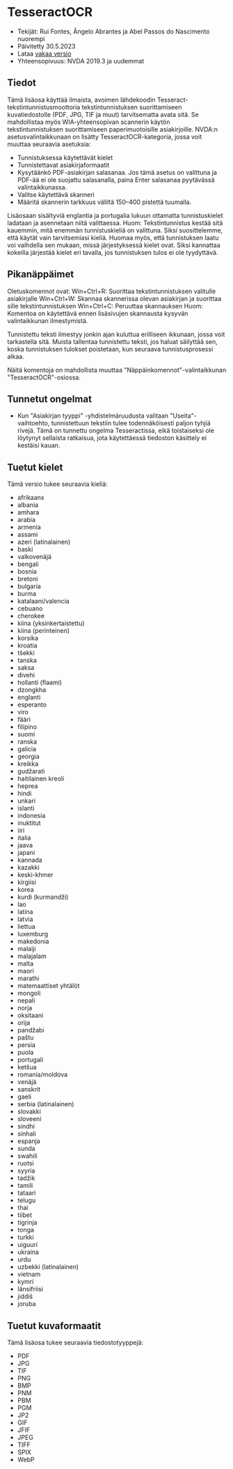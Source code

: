 # TesseractOCR


* Tekijät: Rui Fontes, Ângelo Abrantes ja Abel Passos do Nascimento nuorempi
* Päivitetty 30.5.2023
* Lataa [vakaa versio][1]
* Yhteensopivuus: NVDA 2019.3 ja uudemmat


## Tiedot

Tämä lisäosa käyttää ilmaista, avoimen lähdekoodin Tesseract-tekstintunnistusmoottoria tekstintunnistuksen suorittamiseen kuvatiedostolle (PDF, JPG, TIF ja muut) tarvitsematta avata sitä.
Se mahdollistaa myös WIA-yhteensopivan scannerin käytön tekstintunnistuksen suorittamiseen paperimuotoisille asiakirjoille.
NVDA:n asetusvalintaikkunaan on lisätty TesseractOCR-kategoria, jossa voit muuttaa seuraavia asetuksia:
- Tunnistuksessa käytettävät kielet
- Tunnistettavat asiakirjaformaatit
- Kysytäänkö PDF-asiakirjan salasanaa. Jos tämä asetus on valittuna ja PDF-ää ei ole suojattu salasanalla, paina Enter salasanaa pyytävässä valintaikkunassa.
- Valitse käytettävä skanneri
- Määritä skannerin tarkkuus väliltä 150–400 pistettä tuumalla.

Lisäosaan sisältyviä englantia ja portugalia lukuun ottamatta tunnistuskielet ladataan ja asennetaan niitä valittaessa.
Huom: Tekstintunnistus kestää sitä kauemmin, mitä enemmän tunnistuskieliä on valittuna.
Siksi suosittelemme, että käytät vain tarvitsemiasi kieliä.
Huomaa myös, että tunnistuksen laatu voi vaihdella sen mukaan, missä järjestyksessä kielet ovat.
Siksi kannattaa kokeilla järjestää kielet eri tavalla, jos tunnistuksen tulos ei ole tyydyttävä.


## Pikanäppäimet

Oletuskomennot ovat:
Win+Ctrl+R: Suorittaa tekstintunnistuksen valitulle asiakirjalle
Win+Ctrl+W: Skannaa skannerissa olevan asiakirjan ja suorittaa sille tekstintunnistuksen
Win+Ctrl+C: Peruuttaa skannauksen
Huom: Komentoa on käytettävä ennen lisäsivujen skannausta kysyvän valintaikkunan ilmestymistä.

Tunnistettu teksti ilmestyy jonkin ajan kuluttua erilliseen ikkunaan, jossa voit tarkastella sitä.
Muista tallentaa tunnistettu teksti, jos haluat säilyttää sen, koska tunnistuksen tulokset poistetaan, kun seuraava tunnistusprosessi alkaa.

Näitä komentoja on mahdollista muuttaa \"Näppäinkomennot\"-valintaikkunan \"TesseractOCR\"-osiossa.


## Tunnetut ongelmat

* Kun \"Asiakirjan tyyppi\" -yhdistelmäruudusta valitaan \"Useita\"-vaihtoehto, tunnistettuun tekstiin tulee todennäköisesti paljon tyhjiä rivejä.
Tämä on tunnettu ongelma Tesseractissa, eikä toistaiseksi ole löytynyt sellaista ratkaisua, jota käytettäessä tiedoston käsittely ei kestäisi kauan.


## Tuetut kielet

Tämä versio tukee seuraavia kieliä:
* afrikaans
* albania
* amhara
* arabia
* armenia
* assami
* azeri (latinalainen)
* baski
* valkovenäjä
* bengali
* bosnia
* bretoni
* bulgaria
* burma
* katalaani/valencia
* cebuano
* cherokee
* kiina (yksinkertaistettu)
* kiina (perinteinen)
* korsika
* kroatia
* tšekki
* tanska
* saksa
* divehi
* hollanti (flaami)
* dzongkha
* englanti
* esperanto
* viro
* fääri
* filipino
* suomi
* ranska
* galicia
* georgia
* kreikka
* gudžarati
* haitilainen kreoli
* heprea
* hindi
* unkari
* islanti
* indonesia
* inuktitut
* iiri
* italia
* jaava
* japani
* kannada
* kazakki
* keski-khmer
* kirgiisi
* korea
* kurdi (kurmandži)
* lao
* latina
* latvia
* liettua
* luxemburg
* makedonia
* malaiji
* malajalam
* malta
* maori
* marathi
* matemaattiset yhtälöt
* mongoli
* nepali
* norja
* oksitaani
* orija
* pandžabi
* paštu
* persia
* puola
* portugali
* ketšua
* romania/moldova
* venäjä
* sanskrit
* gaeli
* serbia (latinalainen)
* slovakki
* sloveeni
* sindhi
* sinhali
* espanja
* sunda
* swahili
* ruotsi
* syyria
* tadžik
* tamili
* tataari
* telugu
* thai
* tiibet
* tigrinja
* tonga
* turkki
* uiguuri
* ukraina
* urdu
* uzbekki (latinalainen)
* vietnam
* kymri
* länsifriisi
* jiddiš
* joruba


## Tuetut kuvaformaatit

Tämä lisäosa tukee seuraavia tiedostotyyppejä:
* PDF
* JPG
* TIF
* PNG
* BMP
* PNM
* PBM
* PGM
* JP2
* GIF
* JFIF
* JPEG
* TIFF
* SPIX
* WebP


[1]: https://github.com/ruifontes/tesseractOCR/releases/download/2023.05.30/tesseractOCR-2023.05.30.nvda-addon
